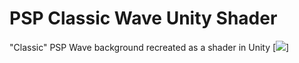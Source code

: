 # PSP Classic Wave Unity Shader
 "Classic" PSP Wave background recreated as a shader in Unity
 [<img src="https://parkinglotgames.top/pspwave_shader_demo.webp">]
